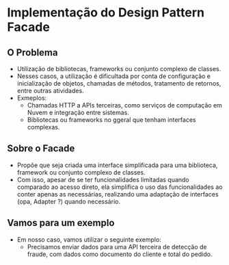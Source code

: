 # Implementação do Design Pattern Facade

## O Problema
  - Utilização de bibliotecas, frameworks ou conjunto complexo de classes.
  - Nesses casos, a utilização é dificultada por conta de configuração e inicialização de objetos, chamadas de métodos, tratamento de retornos, entre outras atividades.
  - Exmeplos:
    * Chamadas HTTP a APIs terceiras, como serviços de computação em Nuvem e integração entre sistemas.
    * Bibliotecas ou frameworks no ggeral que tenham interfaces complexas.

## Sobre o Facade
  - Propõe que seja criada uma interface simplificada para uma biblioteca, framework ou conjunto complexo de classes.
  - Com isso, apesar de se ter funcionalidades limitadas quando comparado ao acesso direto, ela simplifica o uso das funcionalidades ao conter apenas as necessárias, realizando uma adaptação de interfaces (opa, Adapter ?) quando necessário.

## Vamos para um exemplo 
  - Em nosso caso, vamos utilizar o seguinte exemplo:
    * Precisamos enviar dados para uma API terceira de detecção de fraude, com dados como documento do cliente e total do pedido.